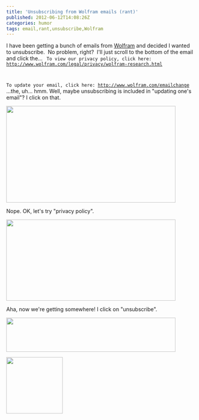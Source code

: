 ```yaml
---
title: 'Unsubscribing from Wolfram emails (rant)'
published: 2012-06-12T14:08:26Z
categories: humor
tags: email,rant,unsubscribe,Wolfram
---
```


I have been getting a bunch of emails from <a href="http://www.wolfram.com/">Wolfram</a> and decided I wanted to unsubscribe.  No problem, right?  I'll just scroll to the bottom of the email and click the...
<code>
To view our privacy policy, click here:
http://www.wolfram.com/legal/privacy/wolfram-research.html

To update your email, click here:
http://www.wolfram.com/emailchange
</code>
...the, uh... hmm.  Well, maybe unsubscribing is included in "updating one's email"?  I click on that.

<a href="http://byorgey.files.wordpress.com/2012/06/emailchange.jpg"><img src="http://byorgey.files.wordpress.com/2012/06/emailchange.jpg" alt="" title="emailchange" width="450" height="257" class="aligncenter size-full wp-image-781" /></a>

Nope.  OK, let's try "privacy policy".

<a href="http://byorgey.files.wordpress.com/2012/06/privacypolicy.jpg"><img src="http://byorgey.files.wordpress.com/2012/06/privacypolicy.jpg" alt="" title="privacypolicy" width="450" height="216" class="aligncenter size-full wp-image-782" /></a>

Aha, now we're getting somewhere!  I click on "unsubscribe".

<a href="http://byorgey.files.wordpress.com/2012/06/couldntcomplete.jpg"><img src="http://byorgey.files.wordpress.com/2012/06/couldntcomplete.jpg" alt="" title="couldntcomplete" width="450" height="91" class="aligncenter size-full wp-image-784" /></a>

<a href="http://byorgey.files.wordpress.com/2012/06/ffuu.jpg"><img src="http://byorgey.files.wordpress.com/2012/06/ffuu.jpg" alt="" title="ffuu" width="150" class="aligncenter wp-image-785" /></a>

